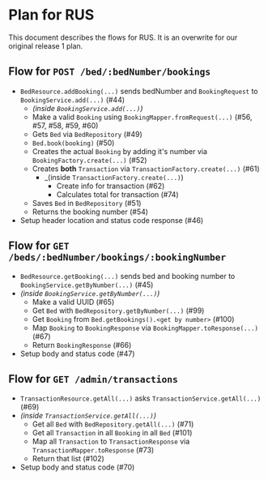 # Plan for RUS

This document describes the flows for RUS. It is an overwrite for our original release 1 plan.

## Flow for `POST /bed/:bedNumber/bookings`
- `BedResource.addBooking(...)` sends bedNumber and `BookingRequest` to `BookingService.add(...)` (#44)
  - _(inside `BookingService.add(...)`)_
  - Make a valid `Booking` using `BookingMapper.fromRequest(...)` (#56, #57, #58, #59, #60)
  - Gets `Bed` via `BedRepository` (#49)
  - `Bed.book(booking)` (#50)
  - Creates the actual `Booking` by adding it's number via `BookingFactory.create(...)` (#52)
  - Creates **both** `Transaction` via `TransactionFactory.create(...)` (#61)
    - _(inside `TransactionFactory.create(...)`)
      - Create info for transaction (#62)
      - Calculates total for transaction (#74)
  - Saves `Bed` in `BedRepository` (#51)
  - Returns the booking number (#54)
- Setup header location and status code response (#46)

## Flow for `GET /beds/:bedNumber/bookings/:bookingNumber`
- `BedResource.getBooking(...)` sends bed and booking number to `BookingService.getByNumber(...)` (#45)
- _(inside `BookingService.getByNumber(...)`)_
  - Make a valid UUID (#65)
  - Get `Bed` with `BedRepository.getByNumber(...)` (#99)
  - Get `Booking` from `Bed.getBookings().<get by number>` (#100)
  - Map `Booking` to `BookingResponse` via `BookingMapper.toResponse(...)` (#67)
  - Return `BookingResponse` (#66)
- Setup body and status code (#47)

## Flow for `GET /admin/transactions`
- `TransactionResource.getAll(...)` asks `TransactionService.getAll(...)` (#69)
- _(inside `TransactionService.getAll(...)`)_
  - Get all `Bed` with `BedRepository.getAll(...)` (#71)
  - Get all `Transaction` in all `Booking` in all `Bed` (#101)
  - Map all `Transaction` to `TransactionResponse` via `TransactionMapper.toResponse` (#73)
  - Return that list (#102)
- Setup body and status code (#70)
